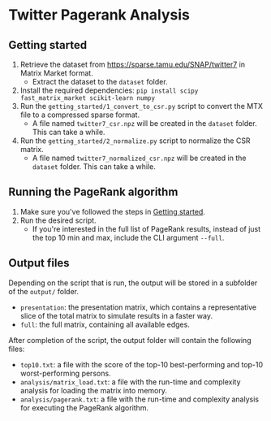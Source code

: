 # Twitter Pagerank Analysis

## Getting started
1. Retrieve the dataset from https://sparse.tamu.edu/SNAP/twitter7 in Matrix Market format.
   - Extract the dataset to the `dataset` folder.
2. Install the required dependencies: `pip install scipy fast_matrix_market scikit-learn numpy`
3. Run the `getting_started/1_convert_to_csr.py` script to convert the MTX file to a compressed sparse format.
   - A file named `twitter7_csr.npz` will be created in the `dataset` folder. This can take a while.
4. Run the `getting_started/2_normalize.py` script to normalize the CSR matrix.
   - A file named `twitter7_normalized_csr.npz` will be created in the `dataset` folder. This can take a while.

## Running the PageRank algorithm
1. Make sure you've followed the steps in [Getting started](#getting-started).
2. Run the desired script.
   - If you're interested in the full list of PageRank results, instead of just the top 10 min and max, include the CLI argument `--full`.

## Output files
Depending on the script that is run, the output will be stored in a subfolder of the `output/` folder.

- `presentation`: the presentation matrix, which contains a representative slice of the total matrix to simulate results in a faster way.
- `full`: the full matrix, containing all available edges.

After completion of the script, the output folder will contain the following files:
- `top10.txt`: a file with the score of the top-10 best-performing and top-10 worst-performing persons.
- `analysis/matrix_load.txt`: a file with the run-time and complexity analysis for loading the matrix into memory.
- `analysis/pagerank.txt`: a file with the run-time and complexity analysis for executing the PageRank algorithm.